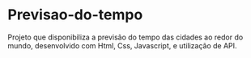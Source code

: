 # Previsao-do-tempo
Projeto que disponibiliza a previsão do tempo das cidades ao redor do mundo, desenvolvido com Html, Css, Javascript, e utilização de API.
